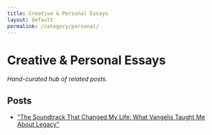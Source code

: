 ```yaml
---
title: Creative & Personal Essays
layout: default
permalink: /category/personal/
---
```


# Creative & Personal Essays

_Hand-curated hub of related posts._

## Posts

- ["The Soundtrack That Changed My Life: What Vangelis Taught Me About Legacy"](/vangelis/)
